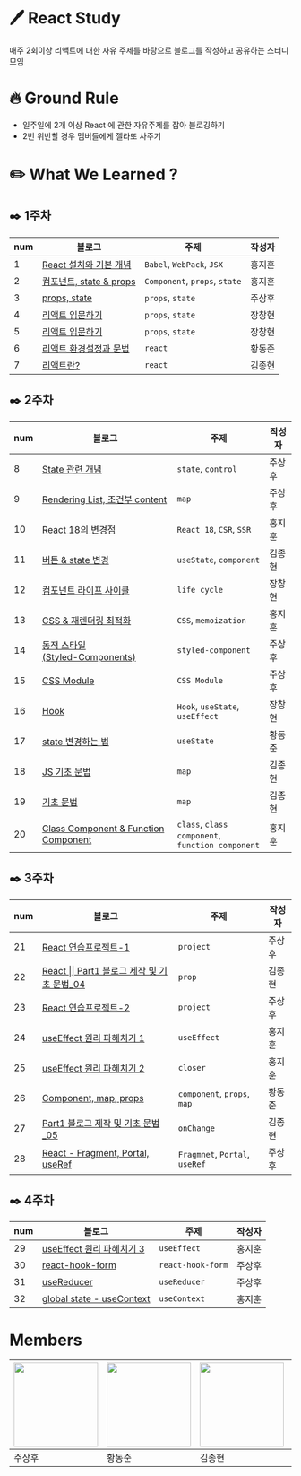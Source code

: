 # 🖊️ React Study

매주 2회이상 리액트에 대한 자유 주제를 바탕으로 블로그를 작성하고 공유하는 스터디 모임

# 🔥 Ground Rule

- 일주일에 2개 이상 React 에 관한 자유주제를 잡아 블로깅하기
- 2번 위반할 경우 멤버들에게 젤라또 사주기

# ✏️ What We Learned ?

## ✒️ 1주차

| num | 블로그 | 주제 | 작성자 |
| --- | --- | --- | --- |
| 1 | [React 설치와 기본 개념](https://velog.io/@qmflf556/%ED%8F%AC%EC%8A%A4%EC%BD%94x%EC%BD%94%EB%94%A9%EC%98%A8-KDT-Web-8-React-%EC%8A%A4%ED%84%B0%EB%94%94-1%EC%A3%BC%EC%B0%A8-%ED%9A%8C%EA%B3%A01) | `Babel`, `WebPack`, `JSX` | 홍지훈 |
| 2 | [컴포넌트, state & props](https://velog.io/@qmflf556/%ED%8F%AC%EC%8A%A4%EC%BD%94x%EC%BD%94%EB%94%A9%EC%98%A8-KDT-Web-8-React-%EC%8A%A4%ED%84%B0%EB%94%94-1%EC%A3%BC%EC%B0%A8-%ED%9A%8C%EA%B3%A02) | `Component`, `props`, `state` | 홍지훈 |
| 3 | [props, state](https://velog.io/@run_lettuce0321/React-props-state) | `props`, `state` | 주상후 |
| 4 | [리액트 입문하기](https://velog.io/@ckdgusjang/REACT-%EB%A6%AC%EC%95%A1%ED%8A%B8-%EC%9E%85%EB%AC%B8%ED%95%98%EA%B8%B0) | `props`, `state` | 장창현 |
| 5 | [리액트 입문하기](https://velog.io/@ckdgusjang/REACT-%EB%A6%AC%EC%95%A1%ED%8A%B8-%EC%9E%85%EB%AC%B8%ED%95%98%EA%B8%B0) | `props`, `state` | 장창현 |
| 6 | [리액트 환경설정과 문법](https://pestudent.tistory.com/14) | `react` | 황동준 |
| 7 | [리액트란?](https://jonghyeon6084.tistory.com/23) | `react` | 김종현 |

## ✒️ 2주차

| num | 블로그 | 주제 | 작성자 |
| --- | --- | --- | --- |
| 8 | [State 관련 개념](https://velog.io/@run_lettuce0321/React-State-%EA%B4%80%EB%A0%A8-%EA%B0%9C%EB%85%90) | `state`, `control` | 주상후 |
| 9 |[Rendering List, 조건부 content](https://velog.io/@run_lettuce0321/React-Rendering-List-%EC%A1%B0%EA%B1%B4%EB%B6%80-content)|`map`| 주상후 |
| 10 | [React 18의 변경점](https://velog.io/@qmflf556/React-%EC%8A%A4%ED%84%B0%EB%94%94-2%EC%A3%BC%EC%B0%A8-React-18-%EC%9D%B4-%EC%95%A0%ED%94%8C%EB%A6%AC%EC%BC%80%EC%9D%B4%EC%85%98-%EC%84%B1%EB%8A%A5%EC%9D%84-%ED%96%A5%EC%83%81%EC%8B%9C%ED%82%A8-%EB%B0%A9%EB%B2%95) | `React 18`, `CSR`, `SSR` | 홍지훈 |
| 11 | [버튼 & state 변경](https://jonghyeon6084.tistory.com/25) | `useState`, `component` | 김종현 |
| 12 | [컴포넌트 라이프 사이클](https://velog.io/@ckdgusjang/REACT-%EB%A6%AC%EC%95%A1%ED%8A%B8%EB%A5%BC-%EB%8B%A4%EB%A3%A8%EB%8A%94-%EA%B8%B0%EC%88%A0) | `life cycle` | 장창현 |
| 13 | [CSS & 재렌더링 최적화](https://velog.io/@qmflf556/React-%EC%8A%A4%ED%84%B0%EB%94%94-2%EC%A3%BC%EC%B0%A8-CSS) | `CSS`, `memoization` | 홍지훈 |
| 14 | [동적 스타일 <br>(Styled-Components) ](https://velog.io/@run_lettuce0321/React-Styled-Component) | `styled-component` | 주상후 |
| 15 | [CSS Module](https://velog.io/@run_lettuce0321/React-css-Module) | `CSS Module` | 주상후 |
| 16 | [Hook](https://velog.io/@ckdgusjang/REACT-%EB%A6%AC%EC%95%A1%ED%8A%B8%EB%A5%BC-%EB%8B%A4%EB%A3%A8%EB%8A%94-%EA%B8%B0%EC%88%A0-Hook) | `Hook`, `useState`, `useEffect` | 장창현 |
| 17 | [state 변경하는 법](https://pestudent.tistory.com/20) | `useState` | 황동준 |
| 18 | [JS 기초 문법](https://jonghyeon6084.tistory.com/27) | `map` | 김종현 |
| 19 | [기초 문법](https://jonghyeon6084.tistory.com/27) | `map` | 김종현 |
| 20 | [Class Component & Function Component](https://velog.io/@qmflf556/React-%EC%8A%A4%ED%84%B0%EB%94%94-2%EC%A3%BC%EC%B0%A8-%ED%81%B4%EB%9E%98%EC%8A%A4%ED%98%95-%EC%BB%B4%ED%8F%AC%EB%84%8C%ED%8A%B8%EC%99%80-%ED%95%A8%EC%88%98%ED%98%95-%EC%BB%B4%ED%8F%AC%EB%84%8C%ED%8A%B8) | `class`, `class component`, <br> `function component` | 홍지훈 |

## ✒️ 3주차

| num | 블로그 | 주제 | 작성자 |
| --- | --- | --- | --- |
| 21 | [React 연습프로젝트-1](https://velog.io/@run_lettuce0321/React-%EC%97%B0%EC%8A%B5-%ED%94%84%EB%A1%9C%EC%A0%9D%ED%8A%B8-1#%ED%94%84%EB%A1%9C%EC%A0%9D%ED%8A%B8-%EC%84%A4%EB%AA%85) | `project` | 주상후 |
| 22 | [React \|\| Part1 블로그 제작 및 기초 문법_04](https://jonghyeon6084.tistory.com/28) | `prop` | 김종현 |
| 23 | [React 연습프로젝트-2](https://velog.io/@run_lettuce0321/React-%EC%97%B0%EC%8A%B5-%ED%94%84%EB%A1%9C%EC%A0%9D%ED%8A%B8-2) | `project` | 주상후 |
| 24 | [useEffect 원리 파헤치기 1](https://velog.io/@qmflf556/React-%EC%8A%A4%ED%84%B0%EB%94%94-3%EC%A3%BC%EC%B0%A8-useEffect-%EC%99%80-Strict-Mode) | `useEffect` | 홍지훈 |
| 25 | [useEffect 원리 파헤치기 2](https://velog.io/@qmflf556/React-%EC%8A%A4%ED%84%B0%EB%94%94-3%EC%A3%BC%EC%B0%A8-useEffect-2) | `closer` | 홍지훈 |
| 26 | [Component, map, props](https://pestudent.tistory.com/23) | `component`, `props`, `map` | 황동준 |
| 27 | [Part1 블로그 제작 및 기초 문법_05](https://jonghyeon6084.tistory.com/29) | `onChange` | 김종현 |
| 28 | [React - Fragment, Portal, useRef](https://velog.io/@run_lettuce0321/React-Fragment-Portal-useRef) | `Fragmnet`, `Portal`, `useRef` | 주상후 |

## ✒️ 4주차

| num | 블로그 | 주제 | 작성자 |
| --- | --- | --- | --- |
| 29 | [useEffect 원리 파헤치기 3](https://velog.io/@qmflf556/React-%EC%8A%A4%ED%84%B0%EB%94%94-4%EC%A3%BC%EC%B0%A8-useEffect-3) | `useEffect` | 홍지훈 |
| 30 | [react-hook-form](https://velog.io/@run_lettuce0321/React-react-hook-form) | `react-hook-form` | 주상후 |
| 31 | [useReducer](https://velog.io/@run_lettuce0321/React-useReducer) | `useReducer` | 주상후 |
| 32 | [global state - useContext](https://velog.io/@qmflf556/React-%EC%8A%A4%ED%84%B0%EB%94%94-4%EC%A3%BC%EC%B0%A8-global-state-useContext) | `useContext` | 홍지훈 |
# Members

| <a href="https://github.com/learnttuce0321"><img src="https://velog.velcdn.com/images/qmflf556/post/10f3d9b1-4a38-4670-8661-991068b300e4/image.png" width="150px"/></a> | <a href="https://github.com/nebulaBdj"><img src="https://velog.velcdn.com/images/qmflf556/post/fd06a32a-ff86-4780-a72f-43c4afdea882/image.png" width="150px"/></a> | <a href="https://github.com/Kimjonghyeon6084"><img src="https://velog.velcdn.com/images/qmflf556/post/547e1f7b-015c-4685-a510-3a03311d11ce/image.png" width="150px"/></a> | <a href="https://github.com/changhyun-jang"><img src="https://velog.velcdn.com/images/qmflf556/post/03e5278a-a2c9-419e-bb7b-6cfb9399cbec/image.png" width="150px"/></a> | <a href="https://github.com/Stendhalsynd"><img src="https://velog.velcdn.com/images/qmflf556/post/19704a5b-0640-4675-b149-abb432c38cd2/image.png" width="150px"/></a> |
| --- | --- | --- | --- | --- |
| 주상후 | 황동준 | 김종현 | 장창현 | 홍지훈 |
